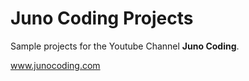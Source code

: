 # Juno Coding Projects
Sample projects for the Youtube Channel **Juno Coding**.

www.junocoding.com
